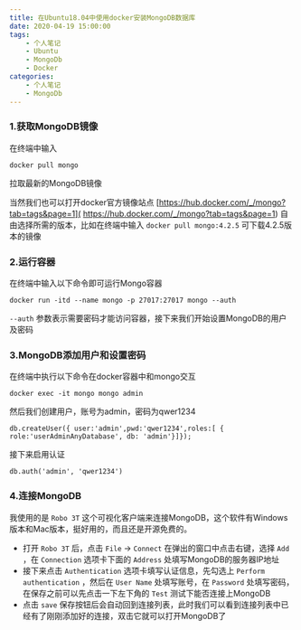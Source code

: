 ```yaml
---
title: 在Ubuntu18.04中使用docker安装MongoDB数据库
date: 2020-04-19 15:00:00
tags:
	- 个人笔记
	- Ubuntu
	- MongoDb
	- Docker
categories:
	- 个人笔记
	- MongoDb
---
```


### 1.获取MongoDB镜像

在终端中输入 

```
docker pull mongo
```

拉取最新的MongoDB镜像

当然我们也可以打开docker官方镜像站点 [https://hub.docker.com/_/mongo?tab=tags&page=1]( https://hub.docker.com/_/mongo?tab=tags&page=1) 自由选择所需的版本，比如在终端中输入 `docker pull mongo:4.2.5`  可下载4.2.5版本的镜像

### 2.运行容器

在终端中输入以下命令即可运行Mongo容器

```
docker run -itd --name mongo -p 27017:27017 mongo --auth
```

 `--auth` 参数表示需要密码才能访问容器，接下来我们开始设置MongoDB的用户及密码

### 3.MongoDB添加用户和设置密码

在终端中执行以下命令在docker容器中和mongo交互

```
docker exec -it mongo mongo admin
```

然后我们创建用户，账号为admin，密码为qwer1234

```
db.createUser({ user:'admin',pwd:'qwer1234',roles:[ { role:'userAdminAnyDatabase', db: 'admin'}]});
```

接下来启用认证

```
db.auth('admin', 'qwer1234')
```

### 4.连接MongoDB

我使用的是 `Robo 3T`  这个可视化客户端来连接MongoDB，这个软件有Windows版本和Mac版本，挺好用的，而且还是开源免费的。

* 打开 `Robo 3T` 后，点击 `File` -> `Connect`  在弹出的窗口中点击右键，选择 `Add` ，在 `Connection` 选项卡下面的 `Address` 处填写MongoDB的服务器IP地址
* 接下来点击 `Authentication` 选项卡填写认证信息，先勾选上 `Perform authentication` ，然后在 `User Name` 处填写账号，在 `Password` 处填写密码，在保存之前可以先点击一下左下角的 `Test` 测试下能否连接上MongoDB
* 点击 `save` 保存按钮后会自动回到连接列表，此时我们可以看到连接列表中已经有了刚刚添加好的连接，双击它就可以打开MongoDB了

